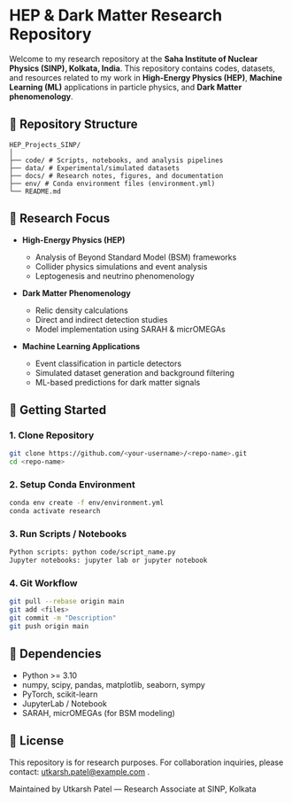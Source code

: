 # HEP & Dark Matter Research Repository

Welcome to my research repository at the **Saha Institute of Nuclear Physics (SINP), Kolkata, India**. This repository contains codes, datasets, and resources related to my work in **High-Energy Physics (HEP)**, **Machine Learning (ML)** applications in particle physics, and **Dark Matter phenomenology**.

## 🔹 Repository Structure

```text
HEP_Projects_SINP/
│
├── code/ # Scripts, notebooks, and analysis pipelines
├── data/ # Experimental/simulated datasets
├── docs/ # Research notes, figures, and documentation
├── env/ # Conda environment files (environment.yml)
└── README.md
```


## 🔹 Research Focus

- **High-Energy Physics (HEP)**
  - Analysis of Beyond Standard Model (BSM) frameworks
  - Collider physics simulations and event analysis
  - Leptogenesis and neutrino phenomenology

- **Dark Matter Phenomenology**
  - Relic density calculations
  - Direct and indirect detection studies
  - Model implementation using SARAH & micrOMEGAs

- **Machine Learning Applications**
  - Event classification in particle detectors
  - Simulated dataset generation and background filtering
  - ML-based predictions for dark matter signals

## 🔹 Getting Started

### 1. Clone Repository
```bash
git clone https://github.com/<your-username>/<repo-name>.git
cd <repo-name>
```
### 2. Setup Conda Environment
```bash
conda env create -f env/environment.yml
conda activate research
```
### 3. Run Scripts / Notebooks
```bash
Python scripts: python code/script_name.py
Jupyter notebooks: jupyter lab or jupyter notebook
```
### 4. Git Workflow
```bash
git pull --rebase origin main
git add <files>
git commit -m "Description"
git push origin main
```
## 🔹 Dependencies

- Python >= 3.10
- numpy, scipy, pandas, matplotlib, seaborn, sympy
- PyTorch, scikit-learn
- JupyterLab / Notebook
- SARAH, micrOMEGAs (for BSM modeling)

## 🔹 License

This repository is for research purposes. For collaboration inquiries, please contact: utkarsh.patel@example.com
.

Maintained by Utkarsh Patel — Research Associate at SINP, Kolkata
